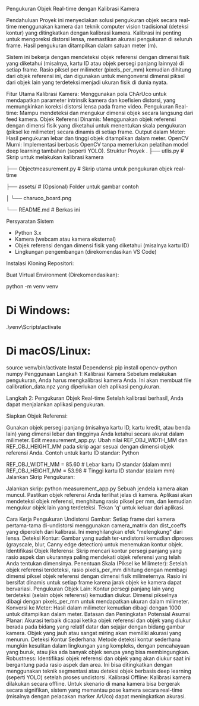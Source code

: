 Pengukuran Objek Real-time dengan Kalibrasi Kamera



Pendahuluan
Proyek ini menyediakan solusi pengukuran objek secara real-time menggunakan kamera dan teknik computer vision tradisional (deteksi kontur) yang ditingkatkan dengan kalibrasi kamera. Kalibrasi ini penting untuk mengoreksi distorsi lensa, memastikan akurasi pengukuran di seluruh frame. Hasil pengukuran ditampilkan dalam satuan meter (m).

Sistem ini bekerja dengan mendeteksi objek referensi dengan dimensi fisik yang diketahui (misalnya, kartu ID atau objek persegi panjang lainnya) di setiap frame. Rasio piksel per milimeter (pixels_per_mm) kemudian dihitung dari objek referensi ini, dan digunakan untuk mengonversi dimensi piksel dari objek lain yang terdeteksi menjadi ukuran fisik di dunia nyata.

Fitur Utama
Kalibrasi Kamera: Menggunakan pola ChArUco untuk mendapatkan parameter intrinsik kamera dan koefisien distorsi, yang memungkinkan koreksi distorsi lensa pada frame video.
Pengukuran Real-time: Mampu mendeteksi dan mengukur dimensi objek secara langsung dari feed kamera.
Objek Referensi Dinamis: Menggunakan objek referensi dengan dimensi fisik yang diketahui untuk menentukan skala pengukuran (piksel ke milimeter) secara dinamis di setiap frame.
Output dalam Meter: Hasil pengukuran lebar dan tinggi objek ditampilkan dalam meter.
OpenCV Murni: Implementasi berbasis OpenCV tanpa memerlukan pelatihan model deep learning tambahan (seperti YOLO).
Struktur Proyek
.
├── utlis.py       # Skrip untuk melakukan kalibrasi kamera

├── Objectmeasurement.py        # Skrip utama untuk pengukuran objek real-time

├── assets/                   # (Opsional) Folder untuk gambar contoh

│   └── charuco_board.png

└── README.md                 # Berkas ini

Persyaratan Sistem
- Python 3.x
- Kamera (webcam atau kamera eksternal)
- Objek referensi dengan dimensi fisik yang diketahui (misalnya kartu ID)
- Lingkungan pengembangan (direkomendasikan VS Code)

Instalasi
Kloning Repositori:

Buat Virtual Environment (Direkomendasikan):


python -m venv venv
# Di Windows:
.\venv\Scripts\activate
# Di macOS/Linux:
source venv/bin/activate
Instal Dependensi:
pip install opencv-python numpy
Penggunaan
Langkah 1: Kalibrasi Kamera
Sebelum melakukan pengukuran, Anda harus mengkalibrasi kamera Anda. Ini akan membuat file calibration_data.npz yang diperlukan oleh aplikasi pengukuran.

Langkah 2: Pengukuran Objek Real-time
Setelah kalibrasi berhasil, Anda dapat menjalankan aplikasi pengukuran.

Siapkan Objek Referensi:

Gunakan objek persegi panjang (misalnya kartu ID, kartu kredit, atau benda lain) yang dimensi lebar dan tingginya Anda ketahui secara akurat dalam milimeter.
Edit measurement_app.py: Ubah nilai REF_OBJ_WIDTH_MM dan REF_OBJ_HEIGHT_MM pada skrip agar sesuai dengan dimensi objek referensi Anda.
Contoh untuk kartu ID standar:
Python

REF_OBJ_WIDTH_MM = 85.60  # Lebar kartu ID standar (dalam mm)
REF_OBJ_HEIGHT_MM = 53.98 # Tinggi kartu ID standar (dalam mm)
Jalankan Skrip Pengukuran:

Jalankan skrip:
python measurement_app.py
Sebuah jendela kamera akan muncul. Pastikan objek referensi Anda terlihat jelas di kamera. Aplikasi akan mendeteksi objek referensi, menghitung rasio piksel per mm, dan kemudian mengukur objek lain yang terdeteksi.
Tekan 'q' untuk keluar dari aplikasi.

Cara Kerja Pengukuran
Undistorsi Gambar: Setiap frame dari kamera pertama-tama di-undistorsi menggunakan camera_matrix dan dist_coeffs yang diperoleh dari kalibrasi. Ini menghilangkan efek "melengkung" dari lensa.
Deteksi Kontur: Gambar yang sudah ter-undistorsi kemudian diproses (grayscale, blur, Canny edge detection) untuk menemukan kontur objek.
Identifikasi Objek Referensi: Skrip mencari kontur persegi panjang yang rasio aspek dan ukurannya paling mendekati objek referensi yang telah Anda tentukan dimensinya.
Penentuan Skala (Piksel ke Milimeter): Setelah objek referensi terdeteksi, rasio pixels_per_mm dihitung dengan membagi dimensi piksel objek referensi dengan dimensi fisik milimeternya. Rasio ini bersifat dinamis untuk setiap frame karena jarak objek ke kamera dapat bervariasi.
Pengukuran Objek Lain: Kontur persegi panjang lain yang terdeteksi (selain objek referensi) kemudian diukur. Dimensi pikselnya dibagi dengan pixels_per_mm untuk mendapatkan ukuran dalam milimeter.
Konversi ke Meter: Hasil dalam milimeter kemudian dibagi dengan 1000 untuk ditampilkan dalam meter.
Batasan dan Peningkatan Potensial
Asumsi Planar: Akurasi terbaik dicapai ketika objek referensi dan objek yang diukur berada pada bidang yang relatif datar dan sejajar dengan bidang gambar kamera. Objek yang jauh atau sangat miring akan memiliki akurasi yang menurun.
Deteksi Kontur Sederhana: Metode deteksi kontur sederhana mungkin kesulitan dalam lingkungan yang kompleks, dengan pencahayaan yang buruk, atau jika ada banyak objek serupa yang bisa membingungkan.
Robustness: Identifikasi objek referensi dan objek yang akan diukur saat ini bergantung pada rasio aspek dan area. Ini bisa ditingkatkan dengan menggunakan teknik segmentasi atau deteksi objek berbasis deep learning (seperti YOLO) setelah proses undistorsi.
Kalibrasi Offline: Kalibrasi kamera dilakukan secara offline. Untuk skenario di mana kamera bisa bergerak secara signifikan, sistem yang memantau pose kamera secara real-time (misalnya dengan pelacakan marker ArUco) dapat meningkatkan akurasi.
